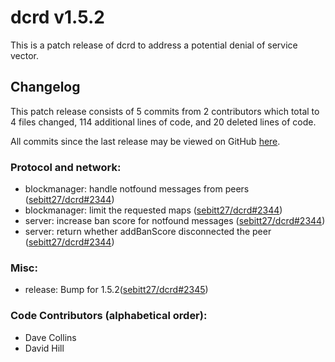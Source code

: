# dcrd v1.5.2

This is a patch release of dcrd to address a potential denial of service vector.

## Changelog

This patch release consists of 5 commits from 2 contributors which total to 4 files changed, 114 additional lines of code, and 20 deleted lines of code.

All commits since the last release may be viewed on GitHub [here](https://github.com/sebitt27/dcrd/compare/release-v1.5.1...release-v1.5.2).

### Protocol and network:

- blockmanager: handle notfound messages from peers ([sebitt27/dcrd#2344](https://github.com/sebitt27/dcrd/pull/2344))
- blockmanager: limit the requested maps ([sebitt27/dcrd#2344](https://github.com/sebitt27/dcrd/pull/2344))
- server: increase ban score for notfound messages ([sebitt27/dcrd#2344](https://github.com/sebitt27/dcrd/pull/2344))
- server: return whether addBanScore disconnected the peer ([sebitt27/dcrd#2344](https://github.com/sebitt27/dcrd/pull/2344))

### Misc:

- release: Bump for 1.5.2([sebitt27/dcrd#2345](https://github.com/sebitt27/dcrd/pull/2345))

### Code Contributors (alphabetical order):

- Dave Collins
- David Hill
